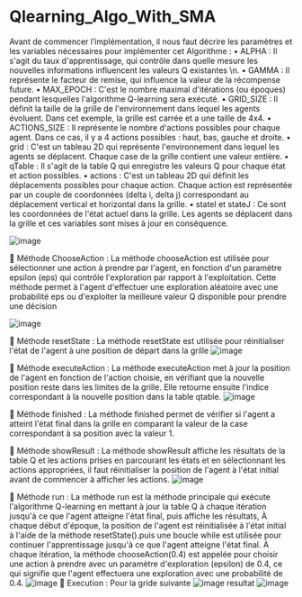 # Qlearning_Algo_With_SMA

Avant de commencer l’implémentation, il nous faut décrire les paramètres et les variables nécessaires pour implémenter cet Algorithme :
•	ALPHA : Il s'agit du taux d'apprentissage, qui contrôle dans quelle mesure les nouvelles informations influencent les valeurs Q existantes \n. 
•	GAMMA : Il représente le facteur de remise, qui influence la valeur de la récompense future. 
•	MAX_EPOCH : C'est le nombre maximal d'itérations (ou époques) pendant lesquelles l'algorithme Q-learning sera exécuté. 
•	GRID_SIZE : Il définit la taille de la grille de l'environnement dans lequel les agents évoluent. Dans cet exemple, la grille est carrée et a une taille de 4x4.
•	ACTIONS_SIZE : Il représente le nombre d'actions possibles pour chaque agent. Dans ce cas, il y a 4 actions possibles : haut, bas, gauche et droite.
•	grid : C'est un tableau 2D qui représente l'environnement dans lequel les agents se déplacent. Chaque case de la grille contient une valeur entière.
•	qTable : Il s'agit de la table Q qui enregistre les valeurs Q pour chaque état et action possibles. 
•	actions : C'est un tableau 2D qui définit les déplacements possibles pour chaque action. Chaque action est représentée par un couple de coordonnées (delta i, delta j) correspondant au déplacement vertical et horizontal dans la grille.
•	stateI et stateJ : Ce sont les coordonnées de l'état actuel dans la grille. Les agents se déplacent dans la grille et ces variables sont mises à jour en conséquence.
 
![image](https://github.com/BOUARGALNE/Qlearning_Algo_With_SMA/assets/120935020/8ab64997-4405-40be-87c9-35f70270b947)

	Méthode ChooseAction :
La méthode chooseAction est utilisée pour sélectionner une action à prendre par l'agent, en fonction d'un paramètre epsilon (eps) qui contrôle l'exploration par rapport à l'exploitation.
Cette méthode permet à l'agent d'effectuer une exploration aléatoire avec une probabilité eps ou d'exploiter la meilleure valeur Q disponible pour prendre une décision

 ![image](https://github.com/BOUARGALNE/Qlearning_Algo_With_SMA/assets/120935020/e96c9c8d-d829-4046-9be0-3c7a666b6db5)

	Méthode resetState :
La méthode resetState est utilisée pour réinitialiser l'état de l'agent à une position de départ dans la grille
 ![image](https://github.com/BOUARGALNE/Qlearning_Algo_With_SMA/assets/120935020/6d5ab6ad-99aa-4230-9ed7-d924aa674ba0)

	Méthode executeAction :
La méthode executeAction met à jour la position de l'agent en fonction de l'action choisie, en vérifiant que la nouvelle position reste dans les limites de la grille. Elle retourne ensuite l'indice correspondant à la nouvelle position dans la table qtable.
 ![image](https://github.com/BOUARGALNE/Qlearning_Algo_With_SMA/assets/120935020/c1dc05d7-0be2-4b3d-a4ec-42fd70f70f0f)

	Méthode finished :
La méthode finished permet de vérifier si l'agent a atteint l'état final dans la grille en comparant la valeur de la case correspondant à sa position avec la valeur 1.
 
	Méthode showResult :
La méthode showResult affiche les résultats de la table Q et les actions prises en parcourant les états et en sélectionnant les actions appropriées, il faut réinitialiser la position de l'agent à l'état initial avant de commencer à afficher les actions.
 ![image](https://github.com/BOUARGALNE/Qlearning_Algo_With_SMA/assets/120935020/8f1fedf8-2446-4a3e-8a76-7aa6a32b7a14)

	Méthode run :
La méthode run est la méthode principale qui exécute l'algorithme Q-learning en mettant à jour la table Q à chaque itération jusqu'à ce que l'agent atteigne l'état final, puis affiche les résultats, À chaque début d'époque, la position de l'agent est réinitialisée à l'état initial à l'aide de la méthode resetState().puis une boucle while est utilisée pour continuer l'apprentissage jusqu'à ce que l'agent atteigne l'état final.
À chaque itération, la méthode chooseAction(0.4) est appelée pour choisir une action à prendre avec un paramètre d'exploration (epsilon) de 0.4, ce qui signifie que l'agent effectuera une exploration avec une probabilité de 0.4.
 ![image](https://github.com/BOUARGALNE/Qlearning_Algo_With_SMA/assets/120935020/b8b229db-ee69-4474-a4e7-70eec418209a)
	Execution :
      Pour la gride suivante 
      ![image](https://github.com/BOUARGALNE/Qlearning_Algo_With_SMA/assets/120935020/e0cb3cda-fc8a-4151-b0f5-f6653f80be1e)
      resultat
![image](https://github.com/BOUARGALNE/Qlearning_Algo_With_SMA/assets/120935020/e193d604-2511-4cf3-bc1d-019ad5626f5f)




